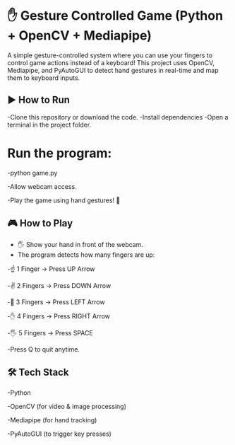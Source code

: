 # ✋ Gesture Controlled Game (Python + OpenCV + Mediapipe)

A simple gesture-controlled system where you can use your fingers to control game actions instead of a keyboard! 
This project uses OpenCV, Mediapipe, and PyAutoGUI to detect hand gestures in real-time and map them to keyboard inputs.

## ▶️ How to Run
-Clone this repository or download the code.
-Install dependencies
-Open a terminal in the project folder.
# Run the program:
-python game.py

-Allow webcam access.

-Play the game using hand gestures! 🎉

## 🎮 How to Play

- 🖐 Show your hand in front of the webcam.
- The program detects how many fingers are up:

-☝️ 1 Finger → Press UP Arrow

-✌️ 2 Fingers → Press DOWN Arrow

-🤟 3 Fingers → Press LEFT Arrow

-✋ 4 Fingers → Press RIGHT Arrow

-🖐 5 Fingers → Press SPACE

-Press Q to quit anytime.

## 🛠️ Tech Stack

-Python

-OpenCV (for video & image processing)

-Mediapipe (for hand tracking)

-PyAutoGUI (to trigger key presses)

